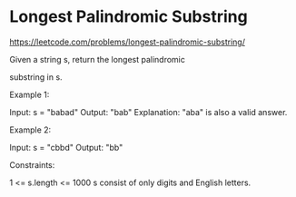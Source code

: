 #  Longest Palindromic Substring
https://leetcode.com/problems/longest-palindromic-substring/

Given a string s, return the longest 
palindromic
 
substring
 in s.

Example 1:

Input: s = "babad"
Output: "bab"
Explanation: "aba" is also a valid answer.

Example 2:

Input: s = "cbbd"
Output: "bb"
 

Constraints:

1 <= s.length <= 1000
s consist of only digits and English letters.
